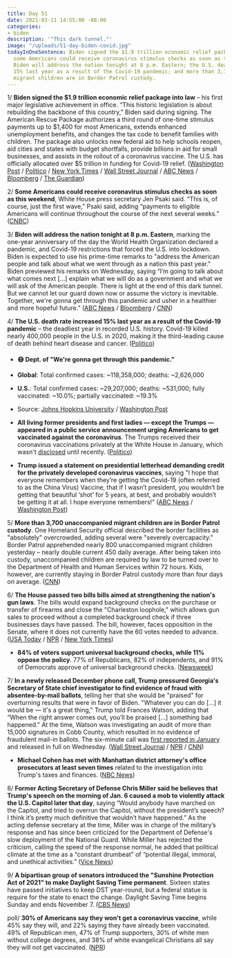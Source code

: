 ```yaml
---
title: Day 51
date: 2021-03-11 14:55:00 -08:00
categories:
- biden
description: '"This dark tunnel."'
image: "/uploads/51-day-biden-covid.jpg"
todayInOneSentence: Biden signed the $1.9 trillion economic relief package into law;
  some Americans could receive coronavirus stimulus checks as soon as this weekend;
  Biden will address the nation tonight at 8 p.m. Eastern; the U.S. death rate increased
  15% last year as a result of the Covid-19 pandemic; and more than 3,700 unaccompanied
  migrant children are in Border Patrol custody.
---
```


1/ **Biden signed the $1.9 trillion economic relief package into law** – his first major legislative achievement in office. “This historic legislation is about rebuilding the backbone of this country,” Biden said during signing. The American Rescue Package authorizes a third round of one-time stimulus payments up to $1,400 for most Americans, extends enhanced unemployment benefits, and changes the tax code to benefit families with children. The package also unlocks new federal aid to help schools reopen, aid cities and states with budget shortfalls, provide billions in aid for small businesses, and assists in the rollout of a coronavirus vaccine. The U.S. has officially allocated over $5 trillion in funding for Covid-19 relief. ([Washington Post](https://www.washingtonpost.com/us-policy/2021/03/11/biden-sign-stimulus-covid-relief-congress-checks/) / [Politico](https://www.politico.com/news/2021/03/11/biden-signs-covid-relief-bill-475344) / [New York Times](https://www.nytimes.com/2021/03/11/us/biden-signs-stimulus.html) / [Wall Street Journal](https://www.wsj.com/articles/president-biden-to-sign-covid-19-stimulus-bill-on-thursday-afternoon-11615484414?mod=hp_lead_pos1) / [ABC News](https://abcnews.go.com/Politics/biden-signs-19-trillion-covid-relief-bill-hours/story?id=76392367) / [Bloomberg](https://www.bloomberg.com/news/articles/2021-03-11/biden-to-sign-1-9-trillion-bill-thursday-speeding-up-enactment?srnd=premium&sref=MIBMEEoj) / [The Guardian](https://www.theguardian.com/us-news/2021/mar/11/joe-biden-covid-relief-bill-sign-primetime-address))

2/ **Some Americans could receive coronavirus stimulus checks as soon as this weekend**, White House press secretary Jen Psaki said. “This is, of course, just the first wave,” Psaki said, adding “payments to eligible Americans will continue throughout the course of the next several weeks.” ([CNBC](https://www.cnbc.com/2021/03/11/stimulus-checks-could-start-hitting-bank-accounts-this-weekend-white-house-says.html))

3/ **Biden will address the nation tonight at 8 p.m. Eastern**, marking the one-year anniversary of the day the World Health Organization declared a pandemic, and Covid-19 restrictions that forced the U.S. into lockdown. Biden is expected to use his prime-time remarks to "address the American people and talk about what we went through as a nation this past year." Biden previewed his remarks on Wednesday, saying “I’m going to talk about what comes next \[...\] explain what we will do as a government and what we will ask of the American people. There is light at the end of this dark tunnel. But we cannot let our guard down now or assume the victory is inevitable. Together, we're gonna get through this pandemic and usher in a healthier and more hopeful future.” ([ABC News](https://abcnews.go.com/Politics/bidens-1st-primetime-speech-reflect-year-pandemic-shutdowns/story?id=76365143) / [Bloomberg](https://www.bloomberg.com/news/articles/2021-03-11/biden-to-map-path-from-dark-tunnel-with-aid-about-to-roll-out?srnd=politics-vp&sref=MIBMEEoj) / [CNN](https://www.cnn.com/2021/03/11/politics/joe-biden-one-year-covid-address/index.html))

4/ **The U.S. death rate increased 15% last year as a result of the Covid-19 pandemic** – the deadliest year in recorded U.S. history. Covid-19 killed nearly 400,000 people in the U.S. in 2020, making it the third-leading cause of death behind heart disease and cancer. ([Politico](https://www.politico.com/news/2021/03/10/cdc-finds-covid-19-drove-15-percent-spike-in-death-rate-475219))

* #### 😷 Dept. of "We're gonna get through this pandemic."

* **Global**: Total confirmed cases: \~118,358,000; deaths: \~2,626,000

* **U.S.**: Total confirmed cases: \~29,207,000; deaths: \~531,000; fully vaccinated: \~10.0%; partially vaccinated: \~19.3%

* Source: [Johns Hopkins University](https://coronavirus.jhu.edu/map.html) / [Washington Post](https://www.washingtonpost.com/graphics/2020/health/covid-vaccine-states-distribution-doses/)

* **All living former presidents and first ladies — except the Trumps — appeared in a public service announcement urging Americans to get vaccinated against the coronavirus**. The Trumps received their coronavirus vaccinations privately at the White House in January, which wasn't [disclosed](https://www.nytimes.com/2021/03/01/us/politics/donald-trump-melania-coronavirus-vaccine.html) until recently. ([Politico](https://www.politico.com/news/2021/03/11/former-presidents-vaccine-psa-trump-475293))

* **Trump issued a statement on presidential letterhead demanding credit for the privately developed coronavirus vaccines**, saying "I hope that everyone remembers when they’re getting the Covid-19 (often referred to as the China Virus) Vaccine, that if I wasn’t president, you wouldn’t be getting that beautiful ‘shot’ for 5 years, at best, and probably wouldn’t be getting it at all. I hope everyone remembers!” ([ABC News](https://abcnews.go.com/Politics/mess-inherited-biden-leans-heavily-trumps-warp-speed/story?id=76186823) / [Washington Post](https://www.washingtonpost.com/politics/2021/03/11/daily-202-missing-american-rescue-package-debate-donald-trump/))

5/ **More than 3,700 unaccompanied migrant children are in Border Patrol custody**. One Homeland Security official described the border facilities as "absolutely" overcrowded, adding several were "severely overcapacity." Border Patrol apprehended nearly 800 unaccompanied migrant children yesterday – nearly double current 450 daily average. After being taken into custody, unaccompanied children are required by law to be turned over to the Department of Health and Human Services within 72 hours. Kids, however, are currently staying in Border Patrol custody more than four days on average. ([CNN](https://www.cnn.com/2021/03/11/politics/children-border-patrol-surpasses-3700/index.html))

6/ **The House passed two bills bills aimed at strengthening the nation's gun laws**. The bills would expand background checks on the purchase or transfer of firearms and close the "Charleston loophole," which allows gun sales to proceed without a completed background check if three businesses days have passed. The bill, however, faces opposition in the Senate, where it does not currently have the 60 votes needed to advance. ([USA Today](https://www.usatoday.com/story/news/politics/2021/03/11/house-passes-bill-expanding-background-checks-gun-sales/6923667002/) / [NPR](https://www.npr.org/2021/03/11/976000003/house-passes-bills-to-strengthen-gun-laws-including-expanding-background-checks) / [New York Times](https://www.nytimes.com/2021/03/11/us/politics/biden-gun-control-bill.html))

* **84% of voters support universal background checks, while 11% oppose the policy**. 77% of Republicans, 82% of independents, and 91% of Democrats  approve of universal background checks. ([Newsweek](https://www.newsweek.com/77-gop-voters-support-background-checks-gun-buyers-dems-push-forward-bill-1575449))

7/ **In a newly released December phone call, Trump pressured Georgia's Secretary of State chief investigator to find evidence of fraud with absentee-by-mail ballots**, telling her that she would be "praised" for overturning results that were in favor of Biden. "Whatever you can do \[...\] it would be — it's a great thing," Trump told Frances Watson, adding that “When the right answer comes out, you’ll be praised \[...\] something bad happened." At the time, Watson was investigating an audit of more than 15,000 signatures in Cobb County, which resulted in no evidence of fraudulent mail-in ballots. The six-minute call was [first reported in January](https://whatthefuckjusthappenedtoday.com/2021/01/11/day-1453/#5-trump-urged-georgia%E2%80%99s-lead-electio) and released in full on Wednesday. ([Wall Street Journal](https://www.wsj.com/articles/recording-of-trump-phone-call-to-georgia-lead-investigator-reveals-new-details-11615411561) / [NPR](https://www.npr.org/2021/03/11/976030079/newly-revealed-call-details-how-trump-pressed-georgia-investigator-to-find-vote-) / [CNN](https://www.cnn.com/2021/03/10/politics/donald-trump-georgia-phone-call/index.html))

* **Michael Cohen has met with Manhattan district attorney's office prosecutors at least seven times** related to the investigation into Trump's taxes and finances. ([NBC News](https://www.nbcnews.com/politics/donald-trump/michael-cohen-has-seventh-meeting-manhattan-da-trump-investigation-ramps-n1260548))

8/ **Former Acting Secretary of Defense Chris Miller said he believes that Trump's speech on the morning of Jan. 6 caused a mob to violently attack the U.S. Capitol later that day**, saying “Would anybody have marched on the Capitol, and tried to overrun the Capitol, without the president’s speech? I think it’s pretty much definitive that wouldn’t have happened.” As the acting defense secretary at the time, Miller was in charge of the military’s response and has since been criticized for the Department of Defense's slow deployment of the National Guard. While Miller has rejected the criticism, calling the speed of the response normal, he added that political climate at the time as a “constant drumbeat” of “potential illegal, immoral, and unethical activities.” ([Vice News](https://www.vice.com/en/article/wx83v4/even-trumps-defense-secretary-during-the-capitol-riot-blames-him-for-inciting-it))

9/ **A bipartisan group of senators introduced the "Sunshine Protection Act of 2021" to make Daylight Saving Time permanent**. Sixteen states have passed initiatives to keep DST year-round, but a federal statue is require for the state to enact the change. Daylight Saving Time begins Sunday and ends November 7. ([CBS News](https://www.cbsnews.com/news/daylight-savings-time-permanent-bill-senate/))

poll/ **30% of Americans say they won't get a coronavirus vaccine**, while 45% say they will, and 22% saying they have already been vaccinated. 49% of Republican men, 47% of Trump supporters, 30% of white men without college degrees, and 38% of white evangelical Christians all say they will not get vaccinated. ([NPR](https://www.npr.org/2021/03/11/975608000/majority-approves-of-bidens-handling-of-pandemic-npr-pbs-newshour-marist-poll-fi))